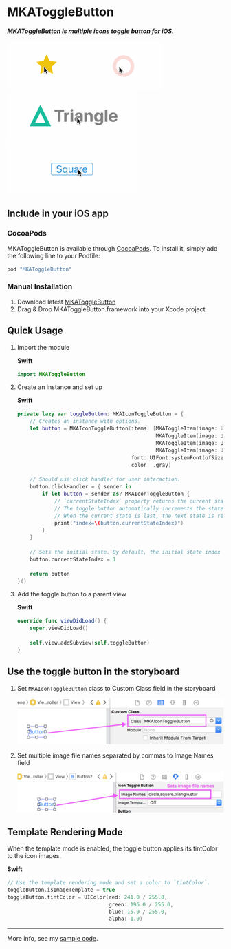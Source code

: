 MKAToggleButton
===

***MKAToggleButton is multiple icons toggle button for iOS.***

<img src="./README/toggle1.gif"/><img src="./README/toggle2.gif"/><img src="./README/toggle3.gif"/><img src="./README/toggle4.gif"/>

## Include in your iOS app

### CocoaPods

MKAToggleButton is available through [CocoaPods](http://cocoapods.org). To install
it, simply add the following line to your Podfile:

```ruby
pod "MKAToggleButton"
```

### Manual Installation

1. Download latest [MKAToggleButton](https://github.com/HituziANDO/MKAToggleButton/releases)
1. Drag & Drop MKAToggleButton.framework into your Xcode project

## Quick Usage

1. Import the module
	
	**Swift**
	
	```swift
	import MKAToggleButton
	```
	
2. Create an instance and set up
	
	**Swift**
	
	```swift
	private lazy var toggleButton: MKAIconToggleButton = {
        // Creates an instance with options.
        let button = MKAIconToggleButton(items: [MKAToggleItem(image: UIImage(named: "circle"), title: "Circle"),
                                                 MKAToggleItem(image: UIImage(named: "square"), title: "Square"),
                                                 MKAToggleItem(image: UIImage(named: "triangle"), title: "Triangle"),
                                                 MKAToggleItem(image: UIImage(named: "star"), title: "Start")],
                                         font: UIFont.systemFont(ofSize: 40.0, weight: .bold),
                                         color: .gray)

        // Should use click handler for user interaction.
        button.clickHandler = { sender in
            if let button = sender as? MKAIconToggleButton {
                // `currentStateIndex` property returns the current state.
                // The toggle button automatically increments the state each time it is clicked.
                // When the current state is last, the next state is rewinded to the first.
                print("index=\(button.currentStateIndex)")
            }
        }

        // Sets the initial state. By default, the initial state index is zero.
        button.currentStateIndex = 1

        return button
    }()
	```
	
1. Add the toggle button to a parent view
	
	**Swift**
	
	```swift
	override func viewDidLoad() {
        super.viewDidLoad()

        self.view.addSubview(self.toggleButton)
   }
	```
	
## Use the toggle button in the storyboard
	
1. Set `MKAIconToggleButton` class to Custom Class field in the storyboard
	
	<img src="./README/setup1.png"/>
	
2. Set multiple image file names separated by commas to Image Names field
	
	<img src="./README/setup2.png"/>
	
## Template Rendering Mode

When the template mode is enabled, the toggle button applies its tintColor to the icon images.

**Swift**

```swift
// Use the template rendering mode and set a color to `tintColor`.
toggleButton.isImageTemplate = true
toggleButton.tintColor = UIColor(red: 241.0 / 255.0, 
                                 green: 196.0 / 255.0, 
                                 blue: 15.0 / 255.0, 
                                 alpha: 1.0)
```

----

More info, see my [sample code](https://github.com/HituziANDO/MKAToggleButton/blob/master/Sample/MKAToggleButtonSwiftSample/ViewController.swift).
